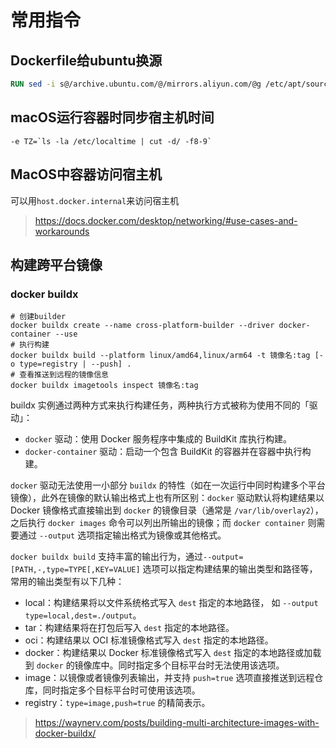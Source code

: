 # 常用指令



## Dockerfile给ubuntu换源

```dockerfile
RUN sed -i s@/archive.ubuntu.com/@/mirrors.aliyun.com/@g /etc/apt/sources.list
```

## macOS运行容器时同步宿主机时间

```shell
-e TZ=`ls -la /etc/localtime | cut -d/ -f8-9`
```



## MacOS中容器访问宿主机
可以用`host.docker.internal`来访问宿主机
> https://docs.docker.com/desktop/networking/#use-cases-and-workarounds



## 构建跨平台镜像

### docker buildx

```shell
# 创建builder
docker buildx create --name cross-platform-builder --driver docker-container --use
# 执行构建
docker buildx build --platform linux/amd64,linux/arm64 -t 镜像名:tag [-o type=registry | --push] . 
# 查看推送到远程的镜像信息
docker buildx imagetools inspect 镜像名:tag
```

buildx 实例通过两种方式来执行构建任务，两种执行方式被称为使用不同的「驱动」：

- `docker` 驱动：使用 Docker 服务程序中集成的 BuildKit 库执行构建。
- `docker-container` 驱动：启动一个包含 BuildKit 的容器并在容器中执行构建。

`docker` 驱动无法使用一小部分 `buildx` 的特性（如在一次运行中同时构建多个平台镜像），此外在镜像的默认输出格式上也有所区别：`docker` 驱动默认将构建结果以 Docker 镜像格式直接输出到 `docker` 的镜像目录（通常是 `/var/lib/overlay2`），之后执行 `docker images` 命令可以列出所输出的镜像；而 `docker container` 则需要通过 `--output` 选项指定输出格式为镜像或其他格式。



`docker buildx build` 支持丰富的输出行为，通过`--output=[PATH,-,type=TYPE[,KEY=VALUE]` 选项可以指定构建结果的输出类型和路径等，常用的输出类型有以下几种：

- local：构建结果将以文件系统格式写入 `dest` 指定的本地路径， 如 `--output type=local,dest=./output`。
- tar：构建结果将在打包后写入 `dest` 指定的本地路径。
- oci：构建结果以 OCI 标准镜像格式写入 `dest` 指定的本地路径。
- docker：构建结果以 Docker 标准镜像格式写入 `dest` 指定的本地路径或加载到 `docker` 的镜像库中。同时指定多个目标平台时无法使用该选项。
- image：以镜像或者镜像列表输出，并支持 `push=true` 选项直接推送到远程仓库，同时指定多个目标平台时可使用该选项。
- registry：`type=image,push=true` 的精简表示。

> https://waynerv.com/posts/building-multi-architecture-images-with-docker-buildx/